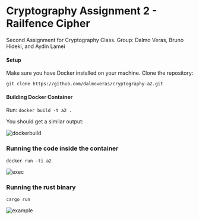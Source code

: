 # Cryptography Assignment 2 - Railfence Cipher
Second Assignment for Cryptography Class.
Group: Dalmo Veras, Bruno Hideki, and Aydin Lamei

#### Setup
Make sure you have Docker installed on your machine.
Clone the repository:

```git clone https://github.com/dalmoveras/cryptography-a2.git```

#### Building Docker Container
Run: `docker build -t a2 .`

You should get a similar output:

![dockerbuild](https://github.com/dalmoveras/railfence/assets/125914597/5022af4e-48e4-4d0d-ba31-d76c3284304e)




### Running the code inside the container
`docker run -ti a2`


![exec](https://github.com/dalmoveras/railfence/assets/125914597/0c250012-39d4-4c84-aaa0-33490740640b)

### Running the rust binary
```
cargo run
```
![example](https://github.com/dalmoveras/railfence/assets/125914597/25765ee1-aa35-49ff-9621-24ee764b360a)
